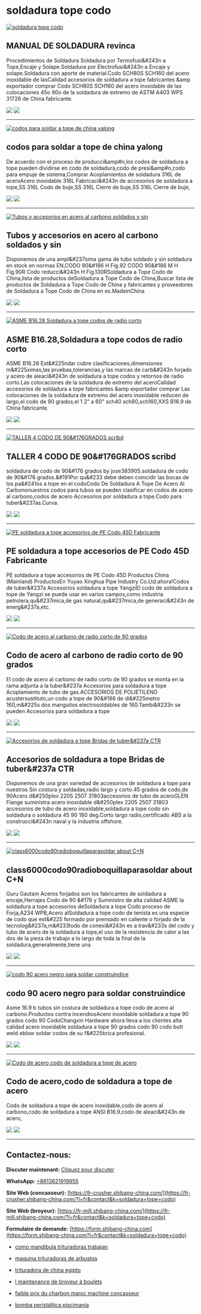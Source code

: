 # soldadura tope codo

<a href="https://swt.shibang-china.com/?l=fr&img&k=soldadura+tope+codo" target="_blank">![soldadura tope codo](http://static.shibang-china.com/all-800x300/281.jpg)</a>

## MANUAL DE SOLDADURA revinca
Procedimientos de Soldadura Soldadura por Termofusi&#243n a Tope,Encaje y Solape.Soldadura por Electrofusi&#243n a Encaje y solape.Soldadura con aporte de material.Codo SCH80S SCH160 del acero inoxidable de lasCalidad accesorios de soldadura a tope fabricantes &amp exportador comprar Codo SCH80S SCH160 del acero inoxidable de las colocaciones 45o 90o de la soldadura de extremo de ASTM A403 WPS 31726 de China fabricante.


<a href="https://whatsapp.shibangsoft.com/WhatsApp.php" target="_blank" title="WhatsApp">![](http://static.shibang-china.com/icon/whatsapp.png)</a> <a href="https://swt.shibang-china.com/?l=fr&icon&k=soldadura+tope+codo" target="_blank">![](http://static.shibang-china.com/icon/chat-fr.png)</a>

---

<a href="https://swt.shibang-china.com/?l=fr&img&k=soldadura+tope+codo" target="_blank">![codos para soldar a tope de china yalong](http://static.shibang-china.com/all-800x300/1421.jpg)</a>

## codos para soldar a tope de china yalong
De acuerdo con el proceso de producci&amp#n,los codos de soldadura a tope pueden dividirse en codo de soldadura,codo de presi&amp#n,codo para empuje de sistema,Comprar Acoplamientos de soldadura 316L de aceroAcero inoxidable 316L Fabricaci&#243n de accesorios de soldadura a tope,SS 316L Codo de buje,SS 316L Cierre de buje,SS 316L Cierre de buje,


<a href="https://whatsapp.shibangsoft.com/WhatsApp.php" target="_blank" title="WhatsApp">![](http://static.shibang-china.com/icon/whatsapp.png)</a> <a href="https://swt.shibang-china.com/?l=fr&icon&k=soldadura+tope+codo" target="_blank">![](http://static.shibang-china.com/icon/chat-fr.png)</a>

---

<a href="https://swt.shibang-china.com/?l=fr&img&k=soldadura+tope+codo" target="_blank">![Tubos y accesorios en acero al carbono soldados y sin](http://static.shibang-china.com/all-800x300/852.jpg)</a>

## Tubos y accesorios en acero al carbono soldados y sin
Disponemos de una ampl&#237sima gama de tubo soldado y sin soldadura en stock en normas EN,CODO 90&#186 H Fig.92 CODO 90&#186 M H Fig.90R Codo reducci&#243n H Fig.130RSoldadura a Tope Codo de China,lista de productos deSoldadura a Tope Codo de China,Buscar lista de productos de Soldadura a Tope Codo de China y fabricantes y proveedores de Soldadura a Tope Codo de China en es.MadeinChina


<a href="https://whatsapp.shibangsoft.com/WhatsApp.php" target="_blank" title="WhatsApp">![](http://static.shibang-china.com/icon/whatsapp.png)</a> <a href="https://swt.shibang-china.com/?l=fr&icon&k=soldadura+tope+codo" target="_blank">![](http://static.shibang-china.com/icon/chat-fr.png)</a>

---

<a href="https://swt.shibang-china.com/?l=fr&img&k=soldadura+tope+codo" target="_blank">![ASME B16.28,Soldadura a tope codos de radio corto](http://static.shibang-china.com/all-800x300/647.jpg)</a>

## ASME B16.28,Soldadura a tope codos de radio corto
ASME B16.28 Est&#225ndar cubre clasificaciones,dimensiones m&#225ximas,las pruebas,tolerancias,y las marcas de carb&#243n forjado y acero de aleaci&#243n de soldadura a tope codos y retornos de radio corto.Las colocaciones de la soldadura de extremo del aceroCalidad accesorios de soldadura a tope fabricantes &amp exportador comprar Las colocaciones de la soldadura de extremo del acero inoxidable reducen de largo,el codo de 90 grados,el 1 2" a 60" sch40 sch80,sch160,XXS B16.9 de China fabricante.


<a href="https://whatsapp.shibangsoft.com/WhatsApp.php" target="_blank" title="WhatsApp">![](http://static.shibang-china.com/icon/whatsapp.png)</a> <a href="https://swt.shibang-china.com/?l=fr&icon&k=soldadura+tope+codo" target="_blank">![](http://static.shibang-china.com/icon/chat-fr.png)</a>

---

<a href="https://swt.shibang-china.com/?l=fr&img&k=soldadura+tope+codo" target="_blank">![TALLER 4 CODO DE 90&#176GRADOS scribd](http://static.shibang-china.com/all-800x300/165.jpg)</a>

## TALLER 4 CODO DE 90&#176GRADOS scribd
soldadura de codo de 90&#176 grados by jose383905.soldadura de codo de 90&#176 grados.&#191Por qu&#233 debe deben coincidir las bocas de los pa&#241os a tope en el codoCodo De Soldadura A Tope De Acero Al Carbononuestros codos para tubos se pueden clasificar en codos de acero al carbono,codos de acero Accesorios por soldadura a tope.Codo para tuber&#237as.Curva.


<a href="https://whatsapp.shibangsoft.com/WhatsApp.php" target="_blank" title="WhatsApp">![](http://static.shibang-china.com/icon/whatsapp.png)</a> <a href="https://swt.shibang-china.com/?l=fr&icon&k=soldadura+tope+codo" target="_blank">![](http://static.shibang-china.com/icon/chat-fr.png)</a>

---

<a href="https://swt.shibang-china.com/?l=fr&img&k=soldadura+tope+codo" target="_blank">![PE soldadura a tope accesorios de PE Codo 45D Fabricante](http://static.shibang-china.com/all-800x300/177.jpg)</a>

## PE soldadura a tope accesorios de PE Codo 45D Fabricante
PE soldadura a tope accesorios de PE Codo 45D Productos China (Mainland) ProductosEn Yuyao Xinghua Pipe Industry Co.Ltd.ahora!Codos de tuber&#237a Accesorios soldadura a tope YangziEl codo de soldadura a tope de Yangzi se puede usar en varios campos,como industria petrolera,qu&#237mica,de gas natural,qu&#237mica,de generaci&#243n de energ&#237a,etc.


<a href="https://whatsapp.shibangsoft.com/WhatsApp.php" target="_blank" title="WhatsApp">![](http://static.shibang-china.com/icon/whatsapp.png)</a> <a href="https://swt.shibang-china.com/?l=fr&icon&k=soldadura+tope+codo" target="_blank">![](http://static.shibang-china.com/icon/chat-fr.png)</a>

---

<a href="https://swt.shibang-china.com/?l=fr&img&k=soldadura+tope+codo" target="_blank">![Codo de acero al carbono de radio corto de 90 grados](http://static.shibang-china.com/all-800x300/1471.jpg)</a>

## Codo de acero al carbono de radio corto de 90 grados
El codo de acero al carbono de radio corto de 90 grados se monta en la rama adjunta a la tuber&#237a Accesorios para soldadura a tope Acoplamiento de tubo de gas.ACCESORIOS DE POLIETILENO acustersustituto,un codo a tope de 90&#186 de di&#225metro 160,m&#225s dos manguitos electrosoldables de 160.Tambi&#233n se pueden Accesorios para soldadura a tope


<a href="https://whatsapp.shibangsoft.com/WhatsApp.php" target="_blank" title="WhatsApp">![](http://static.shibang-china.com/icon/whatsapp.png)</a> <a href="https://swt.shibang-china.com/?l=fr&icon&k=soldadura+tope+codo" target="_blank">![](http://static.shibang-china.com/icon/chat-fr.png)</a>

---

<a href="https://swt.shibang-china.com/?l=fr&img&k=soldadura+tope+codo" target="_blank">![Accesorios de soldadura a tope Bridas de tuber&#237a CTR](http://static.shibang-china.com/all-800x300/10.jpg)</a>

## Accesorios de soldadura a tope Bridas de tuber&#237a CTR
Disponemos de una gran variedad de accesorios de soldadura a tope para nuestros Sin costura y soldadas,radio largo y corto.45 grados de codo,de 90Acero d&#250plex 2205 2507 31803accesorios de tubo de aceroGLEN Flange suministra acero inoxidable d&#250plex 2205 2507 31803 accesorios de tubo de acero inoxidable,soldadura a tope codo sin soldadura o soldadura 45 90 180 deg.Corto largo radio,certificado ABS a la construcci&#243n naval y la industria offshore.


<a href="https://whatsapp.shibangsoft.com/WhatsApp.php" target="_blank" title="WhatsApp">![](http://static.shibang-china.com/icon/whatsapp.png)</a> <a href="https://swt.shibang-china.com/?l=fr&icon&k=soldadura+tope+codo" target="_blank">![](http://static.shibang-china.com/icon/chat-fr.png)</a>

---

<a href="https://swt.shibang-china.com/?l=fr&img&k=soldadura+tope+codo" target="_blank">![class6000codo90radioboquillaparasoldar about C+N](http://static.shibang-china.com/all-800x300/54.jpg)</a>

## class6000codo90radioboquillaparasoldar about C+N
Guru Gautam Aceros forjados son los fabricantes de soldadura a encaje,Herrajes Codo de 90 &#176 y Suministro de alta calidad ASME la soldadura a tope accesorios deSoldadura a tope Codo proceso de Forja,A234 WPB,Acero alSoldadura a tope codo de tenista es una especie de codo que est&#225 formado por prensado en caliente o forjado de la tecnolog&#237a,m&#233todo de conexi&#243n es a trav&#233s del codo y tubo de acero de la soldadura a tope,el uso de la resistencia de calor a las dos de la pieza de trabajo a lo largo de toda la final de la soldadura,generalmente,tiene una


<a href="https://whatsapp.shibangsoft.com/WhatsApp.php" target="_blank" title="WhatsApp">![](http://static.shibang-china.com/icon/whatsapp.png)</a> <a href="https://swt.shibang-china.com/?l=fr&icon&k=soldadura+tope+codo" target="_blank">![](http://static.shibang-china.com/icon/chat-fr.png)</a>

---

<a href="https://swt.shibang-china.com/?l=fr&img&k=soldadura+tope+codo" target="_blank">![codo 90 acero negro para soldar construindice](http://static.shibang-china.com/all-800x300/820.jpg)</a>

## codo 90 acero negro para soldar construindice
Asme 16.9 b tubos sin costura de soldadura a tope codo de acero al carbono.Productos contra incendiosAcero inoxidable soldadura a tope 90 grados codo 90 CodoChangxin Hardware ahora lleva a los clientes alta calidad acero inoxidable soldadura a tope 90 grados codo 90 codo butt weld eblow soldar codos de su f&#225brica profesional.


<a href="https://whatsapp.shibangsoft.com/WhatsApp.php" target="_blank" title="WhatsApp">![](http://static.shibang-china.com/icon/whatsapp.png)</a> <a href="https://swt.shibang-china.com/?l=fr&icon&k=soldadura+tope+codo" target="_blank">![](http://static.shibang-china.com/icon/chat-fr.png)</a>

---

<a href="https://swt.shibang-china.com/?l=fr&img&k=soldadura+tope+codo" target="_blank">![Codo de acero,codo de soldadura a tope de acero](http://static.shibang-china.com/all-800x300/836.jpg)</a>

## Codo de acero,codo de soldadura a tope de acero
Codo de soldadura a tope de acero inoxidable,codo de acero al carbono,codo de soldadura a tope ANSI B16.9,codo de aleaci&#243n de acero,

<a href="https://whatsapp.shibangsoft.com/WhatsApp.php" target="_blank" title="WhatsApp">![](http://static.shibang-china.com/icon/whatsapp.png)</a> <a href="https://swt.shibang-china.com/?l=fr&icon&k=soldadura+tope+codo" target="_blank">![](http://static.shibang-china.com/icon/chat-fr.png)</a>

---
## Contactez-nous:

**Discuter maintenant:** [Cliquez pour discuter](https://swt.shibang-china.com?l=fr&contact&k=soldadura+tope+codo)

**WhatsApp:**  [+8613621919955](https://whatsapp.shibangsoft.com/WhatsApp.php)

**Site Web (concasseur):** [https://fr-crusher.shibang-china.com/](https://fr-crusher.shibang-china.com/?l=fr&contact&k=soldadura+tope+codo)

**Site Web (broyeur):** [https://fr-mill.shibang-china.com/](https://fr-mill.shibang-china.com/?l=fr&contact&k=soldadura+tope+codo)

**Formulaire de demande:** [https://form.shibang-china.com](https://form.shibang-china.com?l=fr&contact&k=soldadura+tope+codo)

* [como mandibula trituradoras trabajan](../64/como%20mandibula%20trituradoras%20trabajan.md)

* [maquina trituradoras de arbustos](../64/maquina%20trituradoras%20de%20arbustos.md)

* [trituradora de china egipto](../63/trituradora%20de%20china%20egipto.md)

* [l maintanance de broyeur à boulets](../61/l%20maintanance%20de%20broyeur%20%C3%A0%20boulets.md)

* [faible prix du charbon maroc machine concasseur](../62/faible%20prix%20du%20charbon%20maroc%20machine%20concasseur.md)

* [bomba peristáltica piscimanía](../63/bomba%20perist%C3%A1ltica%20pisciman%C3%ADa.md)